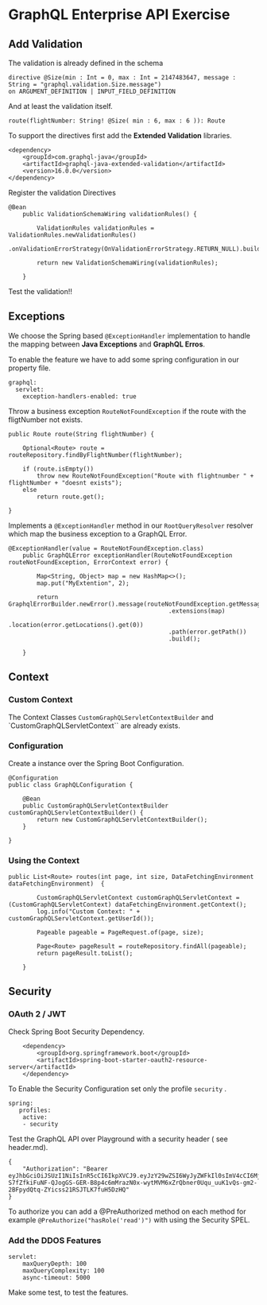 # GraphQL Enterprise API Exercise 


## Add Validation 

The validation is already defined in the schema 


```  
directive @Size(min : Int = 0, max : Int = 2147483647, message : String = "graphql.validation.Size.message")
on ARGUMENT_DEFINITION | INPUT_FIELD_DEFINITION

```

And at least the validation itself.


```  
route(flightNumber: String! @Size( min : 6, max : 6 )): Route

```

To support the directives first add the **Extended Validation** libraries. 

```  
<dependency>
	<groupId>com.graphql-java</groupId>
	<artifactId>graphql-java-extended-validation</artifactId>
	<version>16.0.0</version>
</dependency>

```

Register the validation Directives 

```
@Bean
	public ValidationSchemaWiring validationRules() {

		ValidationRules validationRules = ValidationRules.newValidationRules()
								 .onValidationErrorStrategy(OnValidationErrorStrategy.RETURN_NULL).build();
	
		return new ValidationSchemaWiring(validationRules);

	}
```

Test the validation!! 
                     

## Exceptions  

We choose the Spring based ``@ExceptionHandler`` implementation to handle the mapping between **Java Exceptions** and **GraphQL Erros**.  



To enable the feature we have to add some spring configuration in our property file.  

```  
graphql:
  servlet:
    exception-handlers-enabled: true 

```

Throw a business exception ``RouteNotFoundException`` if the route with the fligtNumber not exists. 

```  
public Route route(String flightNumber) {

	Optional<Route> route = routeRepository.findByFlightNumber(flightNumber);

	if (route.isEmpty())
		throw new RouteNotFoundException("Route with flightnumber " + flightNumber + "doesnt exists");
	else
		return route.get();

}
```


Implements a ``@ExceptionHandler`` method in our ``RootQueryResolver`` resolver which map the business exception to a GraphQL Error. 


```  
@ExceptionHandler(value = RouteNotFoundException.class)
	public GraphQLError exceptionHandler(RouteNotFoundException routeNotFoundException, ErrorContext error) {
		
		Map<String, Object> map = new HashMap<>();
		map.put("MyExtention", 2);
		
		return GraphqlErrorBuilder.newError().message(routeNotFoundException.getMessage())
											 .extensions(map)
				                             .location(error.getLocations().get(0))
				                             .path(error.getPath())
				                             .build();
		
	}

```

## Context

### Custom Context 

The Context Classes `CustomGraphQLServletContextBuilder` and `CustomGraphQLServletContext`` are already exists. 


### Configuration 

Create a instance over the Spring Boot Configuration. 

```
@Configuration
public class GraphQLConfiguration {

	@Bean
	public CustomGraphQLServletContextBuilder customGraphQLServletContextBuilder() {
		return new CustomGraphQLServletContextBuilder();
	}
	
}

```

### Using the Context 

```
public List<Route> routes(int page, int size, DataFetchingEnvironment dataFetchingEnvironment)  {
			
		CustomGraphQLServletContext customGraphQLServletContext = (CustomGraphQLServletContext) dataFetchingEnvironment.getContext();
		log.info("Custom Context: " + customGraphQLServletContext.getUserId());
	
		Pageable pageable = PageRequest.of(page, size);

		Page<Route> pageResult = routeRepository.findAll(pageable);
		return pageResult.toList();
		
	}

```

## Security 


### OAuth 2 / JWT 

Check Spring Boot Security Dependency.  

```  
	<dependency>
		<groupId>org.springframework.boot</groupId>
		<artifactId>spring-boot-starter-oauth2-resource-server</artifactId>
	</dependency>
```

To Enable the Security Configuration set only the profile ``security`` . 

```  
spring: 
   profiles:
    active:
    - security 	
```

Test the GraphQL API over Playground with a security header ( see header.md).   

```  
{
	"Authorization": "Bearer eyJhbGciOiJSUzI1NiIsInR5cCI6IkpXVCJ9.eyJzY29wZSI6WyJyZWFkIl0sImV4cCI6MjE0NDA4NjQ0MCwiYXV0aG9yaXRpZXMiOlsiUk9MRV9VU0VSIl0sInVzZXJfbmFtZSI6InRvbSIsImp0aSI6ImM4N2Q5NTNjLTZlZDAtNGRlMy1hZTJlLTMwZTcwOTYyNjExNyIsImNsaWVudF9pZCI6ImZvbyJ9.vOx3WIajVeaPelFuYttvSjvOSXw5POwzQiZPxQmH6eSQTVR_YCHHzd0vh2a00g3spZ0-S7fZfkiFuNF-QJogGS-GER-B8p4c6mMrazN0x-wytMVM6xZrQbner0Uqu_uuK1vQs-gm2-2BFpydQtq-ZYicss21RSJTLK7fuH5DzHQ"
}	
```

To authorize you can add a @PreAuthorized method on each method for example ``@PreAuthorize("hasRole('read')")`` 
with using the Security SPEL.  

### Add the DDOS Features 

```  
servlet:
    maxQueryDepth: 100
    maxQueryComplexity: 100
    async-timeout: 5000

```

Make some test, to test the features. 
